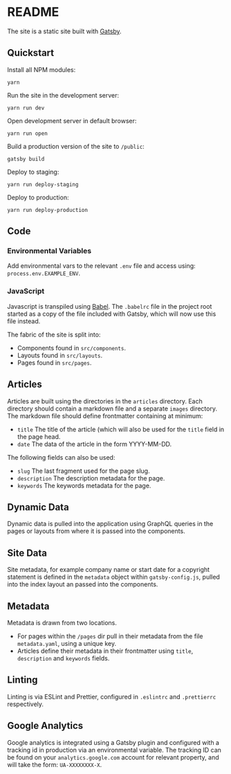 # README

The site is a static site built with [Gatsby](https://www.gatsbyjs.org/). 

## Quickstart

Install all NPM modules:

```
yarn
```

Run the site in the development server: 
```
yarn run dev
```

Open development server in default browser:
```
yarn run open
```

Build a production version of the site to `/public`:
```
gatsby build
```

Deploy to staging:
```
yarn run deploy-staging
```

Deploy to production:
```
yarn run deploy-production
```

## Code

### Environmental Variables

Add environmental vars to the relevant `.env` file and access using: `process.env.EXAMPLE_ENV`.

### JavaScript

Javascript is transpiled using [Babel](https://babeljs.io/). The `.babelrc` file in the project root started as a copy of the file included with Gatsby, which will now use this file instead.

The fabric of the site is split into:

  - Components found in `src/components`.
  - Layouts found in `src/layouts`.
  - Pages found in `src/pages`.

## Articles

Articles are built using the directories in the `articles` directory. Each directory should contain a markdown file and a separate `images` directory. The markdown file should define frontmatter containing at minimum:

- `title` The title of the article (which will also be used for the `title` field in the page head.
- `date` The data of the article in the form YYYY-MM-DD.

The following fields can also be used:

- `slug` The last fragment used for the page slug.
- `description` The description metadata for the page.
- `keywords` The keywords metadata for the page.

## Dynamic Data

Dynamic data is pulled into the application using GraphQL queries in the pages or layouts from where it is passed into the components.

## Site Data

Site metadata, for example company name or start date for a copyright statement is defined in the `metadata` object within `gatsby-config.js`,  pulled into the index layout an passed into the components.

## Metadata

Metadata is drawn from two locations.

- For pages within the  `/pages` dir pull in their metadata from the file `metadata.yaml`, using a unique key.
- Articles define their metadata in their frontmatter using `title`, `description` and `keywords` fields. 



## Linting

Linting is via ESLint and Prettier, configured in `.eslintrc` and `.prettierrc` respectively.

## Google Analytics 

Google analytics is integrated using a Gatsby plugin and configured with a tracking id in production via an environmental variable. The tracking ID can be found on your `analytics.google.com` account for relevant property, and will take the form: `UA-XXXXXXXX-X`.

